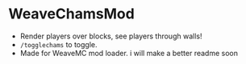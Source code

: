 # WeaveChamsMod
- Render players over blocks, see players through walls!
- `/togglechams` to toggle.
- Made for WeaveMC mod loader. 
i will make a better readme soon
